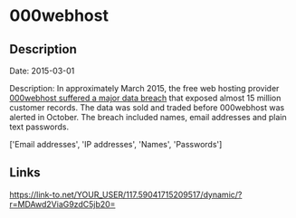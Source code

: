 # 000webhost

## Description

Date: 2015-03-01

Description:
In approximately March 2015, the free web hosting provider <a href="http://www.troyhunt.com/2015/10/breaches-traders-plain-text-passwords.html" target="_blank" rel="noopener">000webhost suffered a major data breach</a> that exposed almost 15 million customer records. The data was sold and traded before 000webhost was alerted in October. The breach included names, email addresses and plain text passwords.


['Email addresses', 'IP addresses', 'Names', 'Passwords']

## Links

https://link-to.net/YOUR_USER/117.59041715209517/dynamic/?r=MDAwd2ViaG9zdC5jb20=